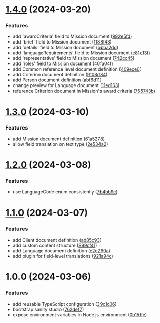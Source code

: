 # [1.4.0](https://github.com/aldra-consulting/sanity-studio-web/compare/1.3.0...1.4.0) (2024-03-20)


### Features

* add 'awardCriteria' field to Mission document ([992e5fd](https://github.com/aldra-consulting/sanity-studio-web/commit/992e5fd1c7903e223fe8a30e310c6d20191bd65d))
* add 'brief' field to Mission document ([1188f43](https://github.com/aldra-consulting/sanity-studio-web/commit/1188f437c80ee0bc2711bdcea1c8d84a19789c5f))
* add 'details' field to Mission document ([bbba2dd](https://github.com/aldra-consulting/sanity-studio-web/commit/bbba2dde6edcda69b89a553569697debf0e4e481))
* add 'languageRequirements' field to Mission document ([e81c13f](https://github.com/aldra-consulting/sanity-studio-web/commit/e81c13ff9d11e4c8238b43010fd3490b84ecc0cc))
* add 'representative' field to Mission document ([742cc45](https://github.com/aldra-consulting/sanity-studio-web/commit/742cc45009574fb6ec90593a8510286c5a11a0b3))
* add 'roles' field to Mission document ([40fa04f](https://github.com/aldra-consulting/sanity-studio-web/commit/40fa04f4b080315eed8c6d63574c5d56a3cd53c5))
* add Common reference level document definition ([409ece0](https://github.com/aldra-consulting/sanity-studio-web/commit/409ece0fcbd8493ddd1c13d4bf116a9e473edff8))
* add Criterion document definition ([9108d84](https://github.com/aldra-consulting/sanity-studio-web/commit/9108d84537178b0d04bc6b02065f9ba36dce88a1))
* add Person document definition ([abf6d11](https://github.com/aldra-consulting/sanity-studio-web/commit/abf6d11563abf1937fab02ffec16117b3eae3f64))
* change preview for Language document ([11ed163](https://github.com/aldra-consulting/sanity-studio-web/commit/11ed163306ae0b3adb724fef67d4129ce143ca01))
* reference Criterion document in Mission's award criteria ([755743b](https://github.com/aldra-consulting/sanity-studio-web/commit/755743b7798a36d163900cb1f9c4ae37f983762f))

# [1.3.0](https://github.com/aldra-consulting/sanity-studio-web/compare/1.2.0...1.3.0) (2024-03-10)


### Features

* add Mission document definition ([61a5278](https://github.com/aldra-consulting/sanity-studio-web/commit/61a5278f5f983210bec5f3e133c45bdea645c8c8))
* allow field translation on text type ([2e534a2](https://github.com/aldra-consulting/sanity-studio-web/commit/2e534a29fb3acbf641babaaf7e3275dba6a4edfe))

# [1.2.0](https://github.com/aldra-consulting/sanity-studio-web/compare/1.1.0...1.2.0) (2024-03-08)


### Features

* use LanguageCode enum consistently ([7b4bb9c](https://github.com/aldra-consulting/sanity-studio-web/commit/7b4bb9ca897081ee9272d1c4671f68f7a57db555))

# [1.1.0](https://github.com/aldra-consulting/sanity-studio-web/compare/1.0.0...1.1.0) (2024-03-07)


### Features

* add Client document definition ([ad85c93](https://github.com/aldra-consulting/sanity-studio-web/commit/ad85c9358503e893a088c05201438a720aa217b2))
* add custom content structure ([899cf41](https://github.com/aldra-consulting/sanity-studio-web/commit/899cf4156adbb4770f93af5c31e51a93a9eb3b2e))
* add Language document definition ([e2c290a](https://github.com/aldra-consulting/sanity-studio-web/commit/e2c290a22695b2ede8b24480aa73dfe5dfae3d44))
* add plugin for field-level translations ([921a94c](https://github.com/aldra-consulting/sanity-studio-web/commit/921a94c593f586c70c481f3c7140bd0a6a0d6683))

# 1.0.0 (2024-03-06)


### Features

* add reusable TypeScript configuration ([39c1c06](https://github.com/aldra-consulting/sanity-studio-web/commit/39c1c066e75143501b5c6840ce002543337b1001))
* bootstrap sanity studio ([762def7](https://github.com/aldra-consulting/sanity-studio-web/commit/762def7537bad8b428653dcecfa1990f121448e1))
* expose environment variables in Node.js environment ([0b15ffe](https://github.com/aldra-consulting/sanity-studio-web/commit/0b15ffeffaebb2bd4498ddde289c108a19bac03c))
